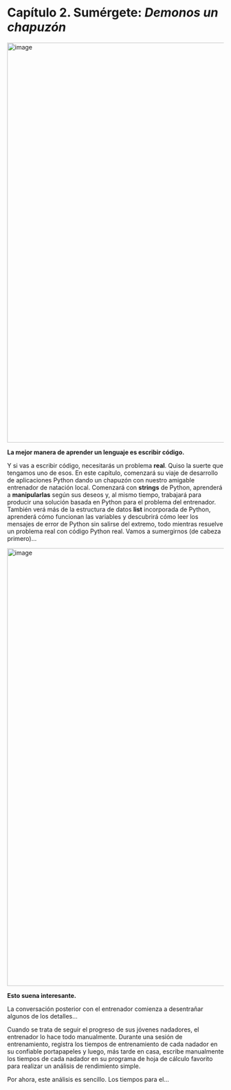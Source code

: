 # Capítulo 2. Sumérgete: *Demonos un chapuzón*

<img width="931" alt="image" src="https://github.com/adolfodelarosades/Python/assets/23094588/a092743b-b24c-4caa-a7c8-88fd1d8ff5cd">

**La mejor manera de aprender un lenguaje es escribir código.**

Y si vas a escribir código, necesitarás un problema **real**. Quiso la suerte que tengamos uno de esos. En este capítulo, comenzará su viaje de desarrollo de aplicaciones Python dando un chapuzón con nuestro amigable entrenador de natación local. Comenzará con **strings** de Python, aprenderá a **manipularlas** según sus deseos y, al mismo tiempo, trabajará para producir una solución basada en Python para el problema del entrenador. También verá más de la estructura de datos **list** incorporada de Python, aprenderá cómo funcionan las variables y descubrirá cómo leer los mensajes de error de Python sin salirse del extremo, todo mientras resuelve un problema real con código Python real. Vamos a sumergirnos (de cabeza primero)…

<img width="1019" alt="image" src="https://github.com/adolfodelarosades/Python/assets/23094588/82080edc-fda5-4bc7-ac02-5000939bda9b">


**Esto suena interesante.**

La conversación posterior con el entrenador comienza a desentrañar algunos de los detalles...

Cuando se trata de seguir el progreso de sus jóvenes nadadores, el entrenador lo hace todo manualmente. Durante una sesión de entrenamiento, registra los tiempos de entrenamiento de cada nadador en su confiable portapapeles y luego, más tarde en casa, escribe manualmente los tiempos de cada nadador en su programa de hoja de cálculo favorito para realizar un análisis de rendimiento simple.

Por ahora, este análisis es sencillo. Los tiempos para el...
